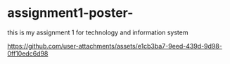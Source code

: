 # assignment1-poster-
this is my assignment 1 for technology and information system

https://github.com/user-attachments/assets/e1cb3ba7-9eed-439d-9d98-0ff10edc6d98
